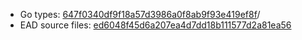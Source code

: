 * Go types: [647f0340df9f18a57d3986a0f8ab9f93e419ef8f](https://github.com/NYULibraries/dlts-finding-aids-ead-go-packages/commit/647f0340df9f18a57d3986a0f8ab9f93e419ef8f)/
* EAD source files: [ed6048f45d6a207ea4d7dd18b111577d2a81ea56](https://github.com/NYULibraries/dlts-finding-aids-ead-sample-set-2/commit/ed6048f45d6a207ea4d7dd18b111577d2a81ea56)
